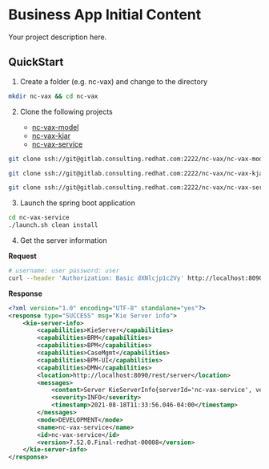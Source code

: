 Business App Initial Content
=============================

Your project description here.

## QuickStart


1. Create a folder (e.g. nc-vax) and change to the directory

```sh
mkdir nc-vax && cd nc-vax

```

2. Clone the following projects

   - [nc-vax-model](https://gitlab.consulting.redhat.com/nc-vax/nc-vax-model)
   - [nc-vax-kjar](https://gitlab.consulting.redhat.com/nc-vax/nc-vax-kjar)
   - [nc-vax-service](https://gitlab.consulting.redhat.com/nc-vax/nc-vax-service)

```sh
git clone ssh://git@gitlab.consulting.redhat.com:2222/nc-vax/nc-vax-model.git

git clone ssh://git@gitlab.consulting.redhat.com:2222/nc-vax/nc-vax-kjar.git

git clone ssh://git@gitlab.consulting.redhat.com:2222/nc-vax/nc-vax-service.git
```

3. Launch the spring boot application

```sh
cd nc-vax-service
./launch.sh clean install
```

4. Get the server information

**Request**

```sh
# username: user password: user
curl --header 'Authorization: Basic dXNlcjp1c2Vy' http://localhost:8090/rest/server
```

**Response**

```xml
<?xml version="1.0" encoding="UTF-8" standalone="yes"?>
<response type="SUCCESS" msg="Kie Server info">
    <kie-server-info>
        <capabilities>KieServer</capabilities>
        <capabilities>BRM</capabilities>
        <capabilities>BPM</capabilities>
        <capabilities>CaseMgmt</capabilities>
        <capabilities>BPM-UI</capabilities>
        <capabilities>DMN</capabilities>
        <location>http://localhost:8090/rest/server</location>
        <messages>
            <content>Server KieServerInfo{serverId='nc-vax-service', version='7.52.0.Final-redhat-00008', name='nc-vax-service', location='http://localhost:8090/rest/server', capabilities=[KieServer, BRM, BPM, CaseMgmt, BPM-UI, DMN]', messages=null', mode=DEVELOPMENT}started successfully at Wed Aug 18 11:33:56 EDT 2021</content>
            <severity>INFO</severity>
            <timestamp>2021-08-18T11:33:56.046-04:00</timestamp>
        </messages>
        <mode>DEVELOPMENT</mode>
        <name>nc-vax-service</name>
        <id>nc-vax-service</id>
        <version>7.52.0.Final-redhat-00008</version>
    </kie-server-info>
</response>
```
